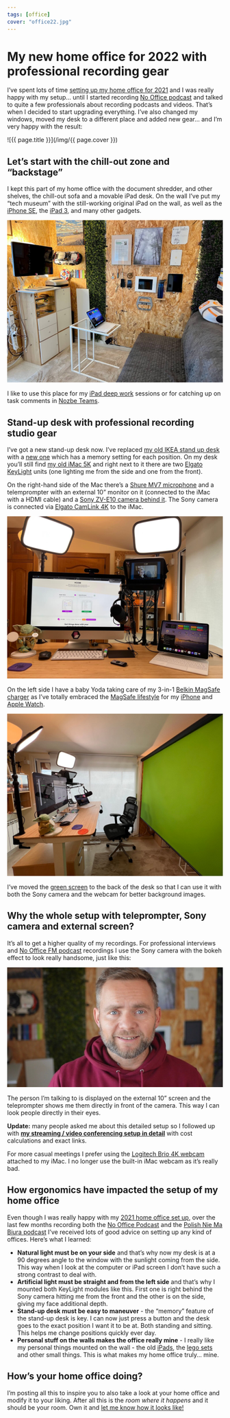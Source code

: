 ```yaml
---
tags: [office]
cover: "office22.jpg"
---
```


# My new home office for 2022 with professional recording gear

I’ve spent lots of time [setting up my home office for 2021](/office21/) and I was really happy with my setup… until I started recording [No Office podcast](/noofficefm/) and talked to quite a few professionals about recording podcasts and videos. That’s when I decided to start upgrading everything. I’ve also changed my windows, moved my desk to a different place and added new gear… and I’m very happy with the result:

<!--More-->

![{{ page.title }}](/img/{{ page.cover }})

## Let’s start with the chill-out zone and “backstage”

I kept this part of my home office with the document shredder, and other shelves, the chill-out sofa and a movable iPad desk. On the wall I’ve put my “tech museum” with the still-working original iPad on the wall, as well as the [iPhone SE](/iphonese/), the [iPad 3](/ipad3/), and many other gadgets.

![{{ page.title }} 2](/img/office22-2.jpg)

I like to use this place for my [iPad deep work](/ipadonly/) sessions or for catching up on task comments in [Nozbe Teams][n].

## Stand-up desk with professional recording studio gear

I’ve got a new stand-up desk now. I’ve replaced [my old IKEA stand up desk](/homeoffice2015/) with a [new one](https://www.maidesite-desk.com) which has a memory setting for each position. On my desk you’ll still find [my old iMac 5K](/imac/) and right next to it there are two [Elgato KeyLight](https://www.elgato.com/en/key-light) units (one lighting me from the side and one from the front).

On the right-hand side of the Mac there’s a [Shure MV7 microphone](https://www.shure.com/en-US/products/microphones/mv7) and a telemprompter with an external 10” monitor on it (connected to the iMac with a HDMI cable) and a [Sony ZV-E10 camera behind it](https://www.youtube.com/watch?v=i_swGrFvNAA). The Sony camera is connected via [Elgato CamLink 4K](https://www.elgato.com/en/cam-link-4k) to the iMac.

![{{ page.title }} 3](/img/office22-3.jpg)

On the left side I have a baby Yoda taking care of my 3-in-1 [Belkin MagSafe charger](https://www.belkin.com/us/chargers/wireless/charging-stands-docks/boost-charge-pro-3-in-1-wireless-charger-with-magsafe-15w/p/p-wiz009/) as I’ve totally embraced the [MagSafe lifestyle](/magsafe/) for my [iPhone](/iphone/) and [Apple Watch](/applewatch/).

![{{ page.title }} 4](/img/office22-4.jpg)

I’ve moved the [green screen](/office21/#green-screen-as-a-bonus) to the back of the desk so that I can use it with both the Sony camera and the webcam for better background images.

## Why the whole setup with teleprompter, Sony camera and external screen?

It’s all to get a higher quality of my recordings. For professional interviews and [No Office FM podcast](/noofficefm/) recordings I use the Sony camera with the bokeh effect to look really handsome, just like this:

![{{ page.title }} bokeh](/img/office22-5.jpg)

The person I’m talking to is displayed on the external 10” screen and the teleprompter shows me them directly in front of the camera. This way I can look people directly in their eyes.

**Update:** many people asked me about this detailed setup so I followed up with **[my streaming / video conferencing setup in detail](/streaming/)** with cost calculations and exact links.

For more casual meetings I prefer using the [Logitech Brio 4K webcam](https://www.logitech.com/en-us/products/webcams/brio-4k-hdr-webcam.960-001105.html) attached to my iMac. I no longer use the built-in iMac webcam as it’s really bad.

## How ergonomics have impacted the setup of my home office

Even though I was really happy with my [2021 home office set up](/office21/), over the last few months recording both the [No Office Podcast](/noofficefm/) and the [Polish Nie Ma Biura podcast](/pl/niemabiura/) I’ve received lots of good advice on setting up any kind of offices. Here’s what I learned:

* **Natural light must be on your side** and that’s why now my desk is at a 90 degrees angle to the window with the sunlight coming from the side. This way when I look at the computer or iPad screen I don’t have such a strong contrast to deal with.
* **Artificial light must be straight and from the left side** and that’s why I mounted both KeyLight modules like this. First one is right behind the Sony camera hitting me from the front and the other is on the side, giving my face additional depth.
* **Stand-up desk must be easy to maneuver** - the “memory” feature of the stand-up desk is key. I can now just press a button and the desk goes to the exact position I want it to be at. Both standing and sitting. This helps me change positions quickly ever day.
* **Personal stuff on the walls makes the office really mine** - I really like my personal things mounted on the wall - the old [iPads](/ipad3/), the [lego sets](/lego/) and other small things. This is what makes my home office truly… mine.

## How’s your home office doing?

I’m posting all this to inspire you to also take a look at your home office and modify it to your liking. After all this is the *room where it happens* and it should be your room. Own it and [let me know how it looks like!](/contact/)

[n]: https://michael.gratis/nozbe
[np]: https://michael.gratis/nozbepersonal